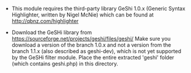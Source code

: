 - This module requires the third-party library GeShi 1.0.x (Generic Syntax
Highlighter, written by Nigel McNie) which can be found at
  http://qbnz.com/highlighter

- Download the GeSHi library from
https://sourceforge.net/projects/geshi/files/geshi/
Make sure you download a version of the branch 1.0.x and not a version
from the branch 1.1.x (also described as geshi-dev), which is not yet
supported by the GeSHi filter module.
Place the entire extracted 'geshi' folder (which contains geshi.php)
in this directory.